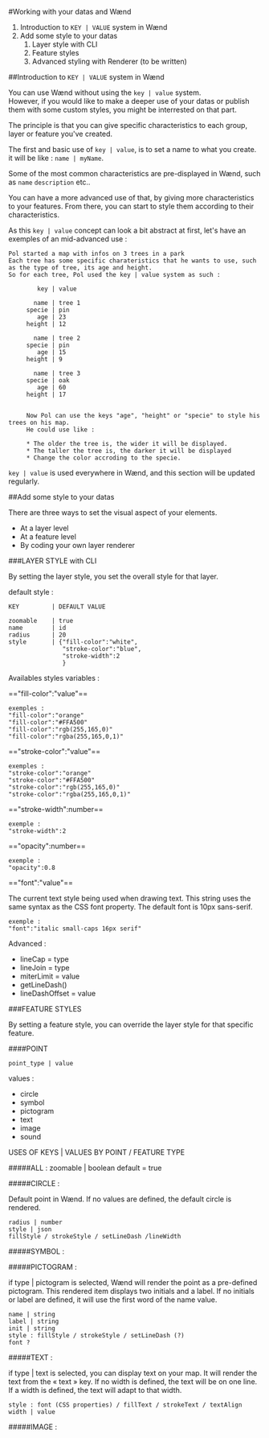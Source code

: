 #Working with your datas and Wænd

1. Introduction to `KEY | VALUE` system in Wænd
2. Add some style to your datas
	1. Layer style with CLI 
	2. Feature styles
	3. Advanced styling with Renderer (to be written)

##Introduction to `KEY | VALUE` system in Wænd


You can use Wænd without using the `key | value` system.  
However, if you would like to make a deeper use of your datas or publish them with some custom styles, you might be interrested on that part.

The principle is that you can give specific characteristics to each group, layer or feature you've created. 

The first and basic use of `key | value`, is to set a name to what you create. it will be like : `name | myName`.

Some of the most common characteristics are pre-displayed in Wænd, such as `name` `description` etc..

You can have a more advanced use of that, by giving more characteristics to your features. From there, you can start to style them according to their characteristics.



As this `key | value` concept can look a bit abstract at first, let's have an exemples of an mid-advanced use : 

	Pol started a map with infos on 3 trees in a park
	Each tree has some specific charateristics that he wants to use, such as the type of tree, its age and height.
	So for each tree, Pol used the key | value system as such :
	
	        key | value
	
	       name | tree 1
	     specie | pin
	        age | 23 
	     height | 12
	
	       name | tree 2
	     specie | pin
	        age | 15 
	     height | 9
	
	       name | tree 3
	     specie | oak
	        age | 60 
	     height | 17
	     
	     
	     Now Pol can use the keys "age", "height" or "specie" to style his trees on his map. 
	     He could use like : 
	     
	     * The older the tree is, the wider it will be displayed.
	     * The taller the tree is, the darker it will be displayed
	     * Change the color accroding to the specie.


`key | value` is used everywhere in Wænd, and this section will be updated regularly. 




##Add some style to your datas

There are three ways to set the visual aspect of your elements.  

- At a layer level  
- At a feature level  
- By coding your own layer renderer

###LAYER STYLE with CLI

By setting the layer style, you set the overall style for that layer. 

default style : 

	KEY         | DEFAULT VALUE 
	
	zoomable	| true				   
	name		| id				   
	radius		| 20			      
	style		| {"fill-color":"white",
				   "stroke-color":"blue",
				   "stroke-width":2
				   }



Availables styles variables : 

 =="fill-color":"value"==
 
	exemples : 
	"fill-color":"orange"  
	"fill-color":"#FFA500"   
	"fill-color":"rgb(255,165,0)"  
	"fill-color":"rgba(255,165,0,1)"
	
 =="stroke-color":"value"==  
 
 	exemples : 
	"stroke-color":"orange"  
	"stroke-color":"#FFA500"   
	"stroke-color":"rgb(255,165,0)"
	"stroke-color":"rgba(255,165,0,1)"

	
 =="stroke-width":number==

	exemple : 
	"stroke-width":2
	
=="opacity":number==

	exemple : 
	"opacity":0.8
	
=="font":"value"==

The current text style being used when drawing text. This string uses the same syntax as the CSS font property. The default font is 10px sans-serif.

	exemple : 
	"font":"italic small-caps 16px serif"



Advanced :

* lineCap = type
* lineJoin = type
* miterLimit = value
* getLineDash()
* lineDashOffset = value


###FEATURE STYLES

By setting a feature style, you can override the layer style for that specific feature.

####POINT

	point_type | value
	
values : 

* circle
* symbol
* pictogram
* text
* image
* sound

USES OF KEYS | VALUES BY POINT / FEATURE TYPE


#####ALL : 
	zoomable | boolean 
	default = true

#####CIRCLE : 

Default point in Wænd. 
If no values are defined, the default circle is rendered. 

	radius | number
	style | json
	fillStyle / strokeStyle / setLineDash /lineWidth


#####SYMBOL : 


#####PICTOGRAM : 

if type | pictogram is selected, Wænd will render the point as a pre-defined pictogram. This rendered item displays  two initials and a label. 
If no initials or label are defined, it will use the first word of the name value.

	name | string
	label | string
	init | string
	style : fillStyle / strokeStyle / setLineDash (?)
	font ?


#####TEXT : 

if type | text is selected, you can display text on your map. 
It will render the text from the « text » key.
If no width is defined, the text will be on one line.
If a width is defined, the text will adapt to that width. 

	style : font (CSS properties) / fillText / strokeText / textAlign 
	width | value



#####IMAGE : 
